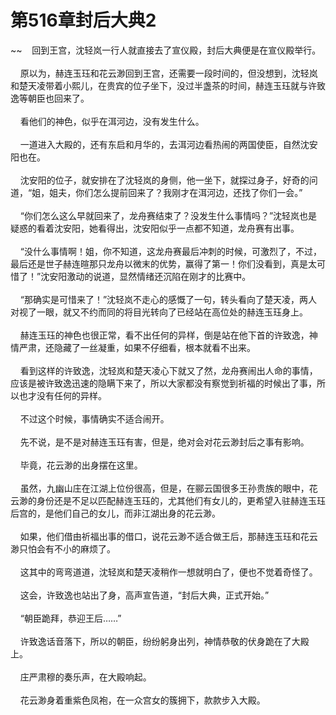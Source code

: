 # 第516章封后大典2
~~&nbsp;&nbsp;&nbsp;&nbsp;回到王宫，沈轻岚一行人就直接去了宣仪殿，封后大典便是在宣仪殿举行。<br><br>&nbsp;&nbsp;&nbsp;&nbsp;原以为，赫连玉珏和花云渺回到王宫，还需要一段时间的，但没想到，沈轻岚和楚天凌带着小熙儿，在贵宾的位子坐下，没过半盏茶的时间，赫连玉珏就与许致逸等朝臣也回来了。<br><br>&nbsp;&nbsp;&nbsp;&nbsp;看他们的神色，似乎在洱河边，没有发生什么。<br><br>&nbsp;&nbsp;&nbsp;&nbsp;一道进入大殿的，还有东启和月华的，去洱河边看热闹的两国使臣，自然沈安阳也在。<br><br>&nbsp;&nbsp;&nbsp;&nbsp;沈安阳的位子，就安排在了沈轻岚的身侧，他一坐下，就探过身子，好奇的问道，“姐，姐夫，你们怎么提前回来了？我刚才在洱河边，还找了你们一会。”<br><br>&nbsp;&nbsp;&nbsp;&nbsp;“你们怎么这么早就回来了，龙舟赛结束了？没发生什么事情吗？”沈轻岚也是疑惑的看着沈安阳，她看得出，沈安阳似乎一点都不知道，龙舟赛有出事。<br><br>&nbsp;&nbsp;&nbsp;&nbsp;“没什么事情啊！姐，你不知道，这龙舟赛最后冲刺的时候，可激烈了，不过，最后还是世子赫连暄那只龙舟以微末的优势，赢得了第一！你们没看到，真是太可惜了！”沈安阳激动的说道，显然情绪还沉陷在刚才的比赛中。<br><br>&nbsp;&nbsp;&nbsp;&nbsp;“那确实是可惜来了！”沈轻岚不走心的感慨了一句，转头看向了楚天凌，两人对视了一眼，就又不约而同的将目光转向了已经站在高位处的赫连玉珏身上。<br><br>&nbsp;&nbsp;&nbsp;&nbsp;赫连玉珏的神色也很正常，看不出任何的异样，倒是站在他下首的许致逸，神情严肃，还隐藏了一丝凝重，如果不仔细看，根本就看不出来。<br><br>&nbsp;&nbsp;&nbsp;&nbsp;看到这样的许致逸，沈轻岚和楚天凌心下就又了然，龙舟赛闹出人命的事情，应该是被许致逸迅速的隐瞒下来了，所以大家都没有察觉到祈福的时候出了事，所以也才没有任何的异样。<br><br>&nbsp;&nbsp;&nbsp;&nbsp;不过这个时候，事情确实不适合闹开。<br><br>&nbsp;&nbsp;&nbsp;&nbsp;先不说，是不是对赫连玉珏有害，但是，绝对会对花云渺封后之事有影响。<br><br>&nbsp;&nbsp;&nbsp;&nbsp;毕竟，花云渺的出身摆在这里。<br><br>&nbsp;&nbsp;&nbsp;&nbsp;虽然，九幽山庄在江湖上位份很高，但是，在郦云国很多王孙贵族的眼中，花云渺的身份还是不足以匹配赫连玉珏的，尤其他们有女儿的，更希望入驻赫连玉珏后宫的，是他们自己的女儿，而非江湖出身的花云渺。<br><br>&nbsp;&nbsp;&nbsp;&nbsp;如果，他们借由祈福出事的借口，说花云渺不适合做王后，那赫连玉珏和花云渺只怕会有不小的麻烦了。<br><br>&nbsp;&nbsp;&nbsp;&nbsp;这其中的弯弯道道，沈轻岚和楚天凌稍作一想就明白了，便也不觉着奇怪了。<br><br>&nbsp;&nbsp;&nbsp;&nbsp;这会，许致逸也站出了身，高声宣告道，“封后大典，正式开始。”<br><br>&nbsp;&nbsp;&nbsp;&nbsp;“朝臣跪拜，恭迎王后……”<br><br>&nbsp;&nbsp;&nbsp;&nbsp;许致逸话音落下，所以的朝臣，纷纷躬身出列，神情恭敬的伏身跪在了大殿上。<br><br>&nbsp;&nbsp;&nbsp;&nbsp;庄严肃穆的奏乐声，在大殿响起。<br><br>&nbsp;&nbsp;&nbsp;&nbsp;花云渺身着重紫色凤袍，在一众宫女的簇拥下，款款步入大殿。<br><br>
                    

<script>_fwqdsqadxfw()</script>
<div><script>_dfwf1dw();</script></div>
<div><script>_dfwf1agdw();</script></div>
                